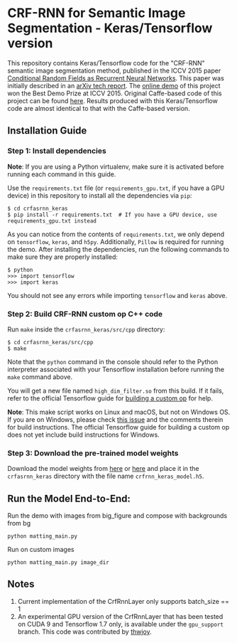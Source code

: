 # CRF-RNN for Semantic Image Segmentation - Keras/Tensorflow version

This repository contains Keras/Tensorflow code for the "CRF-RNN" semantic image segmentation method, published in the ICCV 2015 paper [Conditional Random Fields as Recurrent Neural Networks](http://www.robots.ox.ac.uk/~szheng/papers/CRFasRNN.pdf). This paper was initially described in an [arXiv tech report](http://arxiv.org/abs/1502.03240). The [online demo](http://crfasrnn.torr.vision) of this project won the Best Demo Prize at ICCV 2015. Original Caffe-based code of this project can be found [here](https://github.com/torrvision/crfasrnn). Results produced with this Keras/Tensorflow code are almost identical to that with the Caffe-based version.

## Installation Guide

### Step 1: Install dependencies

**Note**: If you are using a Python virtualenv, make sure it is activated before running each command in this guide.

Use the `requirements.txt` file (or `requirements_gpu.txt`, if you have a GPU device) in this repository to install all the dependencies via `pip`:
```
$ cd crfasrnn_keras
$ pip install -r requirements.txt  # If you have a GPU device, use requirements_gpu.txt instead
```
As you can notice from the contents of `requirements.txt`, we only depend on `tensorflow`, `keras`, and `h5py`. Additionally, `Pillow` is required for running the demo.
After installing the dependencies, run the following commands to make sure they are properly installed:
```
$ python
>>> import tensorflow
>>> import keras
```
You should not see any errors while importing `tensorflow` and `keras` above.


### Step 2: Build CRF-RNN custom op C++ code

Run `make` inside the `crfasrnn_keras/src/cpp` directory:
```
$ cd crfasrnn_keras/src/cpp
$ make
``` 
Note that the `python` command in the console should refer to the Python interpreter associated with your Tensorflow installation before running the `make` command above.

You will get a new file named `high_dim_filter.so` from this build. If it fails, refer to the official Tensorflow guide for [building a custom op](https://www.tensorflow.org/extend/adding_an_op#build_the_op_library) for help.

**Note**: This make script works on Linux and macOS, but not on Windows OS. If you are on Windows, please check [this issue](https://github.com/tensorflow/models/issues/1103) and the comments therein for build instructions. The official Tensorflow guide for building a custom op does not yet include build instructions for Windows.

### Step 3: Download the pre-trained model weights

Download the model weights from [here](https://goo.gl/ciEYZi) or [here](https://github.com/sadeepj/crfasrnn_keras/releases/download/v1.0/crfrnn_keras_model.h5) and place it in the `crfasrnn_keras` directory with the file name `crfrnn_keras_model.h5`.


## Run the Model End-to-End:
Run the demo with images from big_figure and compose with backgrounds from bg
```
python matting_main.py
```

Run on custom images
```
python matting_main.py image_dir
```


## Notes
1. Current implementation of the CrfRnnLayer only supports batch_size == 1
2. An experimental GPU version of the CrfRnnLayer that has been tested on CUDA 9 and Tensorflow 1.7 only, is available under the `gpu_support` branch. This code was contributed by [thwjoy](https://github.com/thwjoy).
